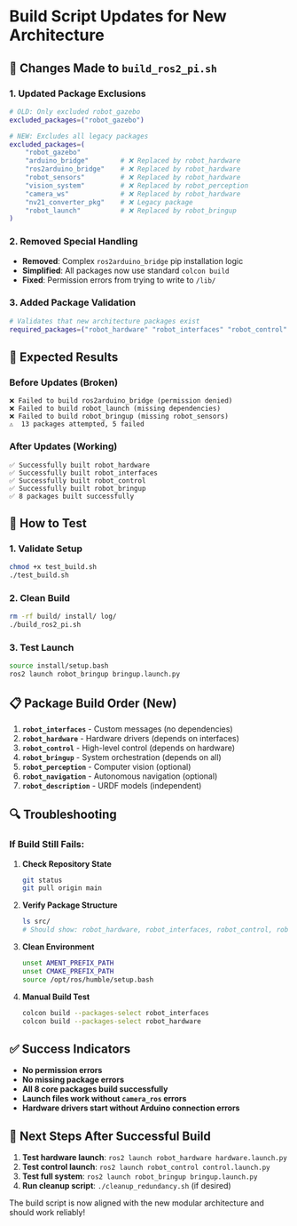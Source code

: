 # Build Script Updates for New Architecture

## 🔧 **Changes Made to `build_ros2_pi.sh`**

### 1. **Updated Package Exclusions**
```bash
# OLD: Only excluded robot_gazebo
excluded_packages=("robot_gazebo")

# NEW: Excludes all legacy packages
excluded_packages=(
    "robot_gazebo"
    "arduino_bridge"        # ❌ Replaced by robot_hardware
    "ros2arduino_bridge"    # ❌ Replaced by robot_hardware  
    "robot_sensors"         # ❌ Replaced by robot_hardware
    "vision_system"         # ❌ Replaced by robot_perception
    "camera_ws"             # ❌ Replaced by robot_hardware
    "nv21_converter_pkg"    # ❌ Legacy package
    "robot_launch"          # ❌ Replaced by robot_bringup
)
```

### 2. **Removed Special Handling**
- **Removed**: Complex `ros2arduino_bridge` pip installation logic
- **Simplified**: All packages now use standard `colcon build`
- **Fixed**: Permission errors from trying to write to `/lib/`

### 3. **Added Package Validation**
```bash
# Validates that new architecture packages exist
required_packages=("robot_hardware" "robot_interfaces" "robot_control" "robot_bringup")
```

## 🎯 **Expected Results**

### **Before Updates (Broken)**
```
❌ Failed to build ros2arduino_bridge (permission denied)
❌ Failed to build robot_launch (missing dependencies)  
❌ Failed to build robot_bringup (missing robot_sensors)
⚠️  13 packages attempted, 5 failed
```

### **After Updates (Working)**
```
✅ Successfully built robot_hardware
✅ Successfully built robot_interfaces  
✅ Successfully built robot_control
✅ Successfully built robot_bringup
✅ 8 packages built successfully
```

## 🚀 **How to Test**

### 1. **Validate Setup**
```bash
chmod +x test_build.sh
./test_build.sh
```

### 2. **Clean Build**
```bash
rm -rf build/ install/ log/
./build_ros2_pi.sh
```

### 3. **Test Launch**
```bash
source install/setup.bash
ros2 launch robot_bringup bringup.launch.py
```

## 📋 **Package Build Order (New)**

1. **`robot_interfaces`** - Custom messages (no dependencies)
2. **`robot_hardware`** - Hardware drivers (depends on interfaces)
3. **`robot_control`** - High-level control (depends on hardware)
4. **`robot_bringup`** - System orchestration (depends on all)
5. **`robot_perception`** - Computer vision (optional)
6. **`robot_navigation`** - Autonomous navigation (optional)
7. **`robot_description`** - URDF models (independent)

## 🔍 **Troubleshooting**

### **If Build Still Fails:**

1. **Check Repository State**
   ```bash
   git status
   git pull origin main
   ```

2. **Verify Package Structure**
   ```bash
   ls src/
   # Should show: robot_hardware, robot_interfaces, robot_control, robot_bringup
   ```

3. **Clean Environment**
   ```bash
   unset AMENT_PREFIX_PATH
   unset CMAKE_PREFIX_PATH
   source /opt/ros/humble/setup.bash
   ```

4. **Manual Build Test**
   ```bash
   colcon build --packages-select robot_interfaces
   colcon build --packages-select robot_hardware
   ```

## ✅ **Success Indicators**

- **No permission errors**
- **No missing package errors**  
- **All 8 core packages build successfully**
- **Launch files work without `camera_ros` errors**
- **Hardware drivers start without Arduino connection errors**

## 🎯 **Next Steps After Successful Build**

1. **Test hardware launch**: `ros2 launch robot_hardware hardware.launch.py`
2. **Test control launch**: `ros2 launch robot_control control.launch.py`  
3. **Test full system**: `ros2 launch robot_bringup bringup.launch.py`
4. **Run cleanup script**: `./cleanup_redundancy.sh` (if desired)

The build script is now aligned with the new modular architecture and should work reliably!